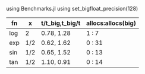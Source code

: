 using Benchmarks.jl
using set_bigfloat_precision(128)

| fn   | x   | t/t_big,t_big/t | allocs:allocs(big) |
|------|-----|-----------------|--------------------|
| log  | 2   | 0.78, 1.28      |  1 : 7             |
| exp  | 1/2 | 0.62, 1.62      |  0 : 31            |
| sin  | 1/2 | 0.65, 1.52      |  0 : 13            |
| tan  | 1/2 | 1.10, 0.91      |  0 : 14            |
